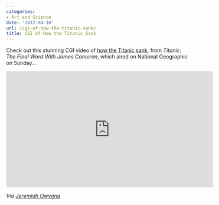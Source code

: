 ```yaml
---
categories:
- Art and Science
date: '2012-04-10'
url: /cgi-of-how-the-titanic-sank/
title: CGI of How the Titanic Sank
---
```


Check out this stunning CGI video of <a href="https://www.youtube.com/watch?v=FSGeskFzE0s">how the Titanic sank</a>, from <em>Titanic: The Final Word With James Cameron</em>, which aired on National Geographic on Sunday...

<iframe class="alignc" width="560" height="315" src="https://www.youtube.com/embed/FSGeskFzE0s?rel=0" frameborder="0" allowfullscreen></iframe>

<em>Via <a href="https://twitter.com/jowyang">Jeremiah Owyang</a></em>